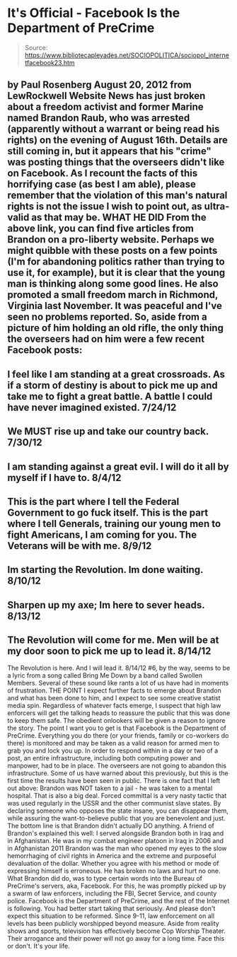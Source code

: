 # It's Official - Facebook Is the Department of PreCrime

> Source: https://www.bibliotecapleyades.net/SOCIOPOLITICA/sociopol_internetfacebook23.htm

by Paul Rosenberg
August 20, 2012
from
LewRockwell Website
News has just broken about a freedom activist
and former Marine named Brandon Raub, who
was arrested (apparently
without a warrant or being read his rights) on the evening of August 16th.
Details are still coming in, but it appears that
his "crime" was posting things that the overseers didn't like on
Facebook.
As I recount the facts of this horrifying case (as best I am able), please
remember that the violation of this man's natural rights is not the issue I
wish to point out, as ultra-valid as that may be.
WHAT HE DID
From the above link, you can find five articles from Brandon on a
pro-liberty website.
Perhaps we might quibble with these posts on a
few points (I'm for abandoning politics rather than trying to use it, for
example), but it is clear that the young man is thinking along some good
lines.
He also promoted a small freedom march in Richmond, Virginia last November.
It was peaceful and I've seen no problems reported.
So, aside from a picture of him holding an old
rifle, the only thing the overseers had on him were a few recent Facebook
posts:
-
I feel like I am standing at a great
crossroads. As if a storm of destiny is about to pick me up and take
me to fight a great battle. A battle I could have never imagined
existed. 7/24/12
-
We MUST rise up and take our country
back. 7/30/12
-
I am standing against a great evil. I
will do it all by myself if I have to. 8/4/12
-
This is the part where I tell the
Federal Government to go fuck itself. This is the part where I tell
Generals, training our young men to fight Americans, I am coming for
you. The Veterans will be with me. 8/9/12
-
Im starting the Revolution. Im done
waiting. 8/10/12
-
Sharpen up my axe; Im here to sever
heads. 8/13/12
-
The Revolution will come for me. Men
will be at my door soon to pick me up to lead it. 8/14/12
-
The Revolution is here. And I will lead
it. 8/14/12
#6, by the way, seems to be a lyric from a song
called Bring Me Down by a band called Swollen Members.
Several of these sound like rants a lot of us
have had in moments of frustration.
THE POINT
I expect further facts to emerge about Brandon and what has been done to
him, and I expect to see some creative statist media spin.
Regardless of whatever facts emerge, I suspect
that high law enforcers will get the talking heads to reassure the public
that this was done to keep them safe. The obedient onlookers will be given a
reason to ignore the story.
The point I want you to get is that Facebook is the
Department of PreCrime.
Everything you do there (or your friends, family or co-workers do there) is
monitored and may be taken as a valid reason for armed men to grab you and
lock you up.
In order to respond within in a day or two of a post, an entire
infrastructure, including both computing power and manpower, had to be in
place. The overseers are not going to abandon this infrastructure.
Some of us have
warned about this previously, but this is the first time the
results have been seen in public.
There is one fact that I left out above: Brandon was NOT taken to a jail -
he was taken to a mental hospital. That is also a big deal. Forced committal
is a very nasty tactic that was used regularly in the USSR and the other
communist slave states. By declaring someone who opposes the state insane,
you can disappear them, while assuring the want-to-believe public that you
are benevolent and just.
The bottom line is that Brandon didn't actually DO anything.
A friend of Brandon's explained this well:
I served alongside Brandon both in Iraq and
in Afghanistan. He was in my combat engineer platoon in Iraq in 2006 and
in Afghanistan 2011
Brandon was the man who opened my eyes to the slow hemorrhaging of civil
rights in America and the extreme and purposeful devaluation of the
dollar.
Whether you agree with his method or mode of expressing himself is
erroneous. He has broken no laws and hurt no one.
What Brandon did do, was to type certain words
into the Bureau of PreCrime's servers, aka, Facebook.
For this, he was promptly picked up by a swarm
of law enforcers, including the FBI, Secret Service, and county police.
Facebook is the Department of PreCrime, and the rest of the Internet
is following. You had better start taking that seriously.
And please don't expect this situation to be reformed.
Since 9-11, law
enforcement on all levels has been publicly worshipped beyond measure. Aside
from reality shows and sports, television has effectively become Cop Worship
Theater.
Their arrogance and their power will not go away
for a long time.
Face this or don't. It's your life.
